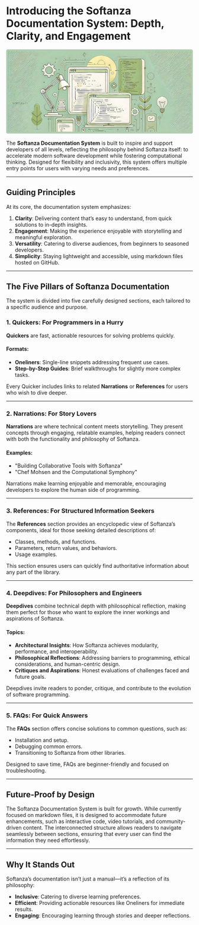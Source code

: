 # Introducing the Softanza Documentation System: Depth, Clarity, and Engagement  
![Softanza Documentation System, by Microsoft Create AI](stz-doc-system-overview.jpg)

The **Softanza Documentation System** is built to inspire and support developers of all levels, reflecting the philosophy behind Softanza itself: to accelerate modern software development while fostering computational thinking. Designed for flexibility and inclusivity, this system offers multiple entry points for users with varying needs and preferences.  

---

## **Guiding Principles**  

At its core, the documentation system emphasizes:  
1. **Clarity**: Delivering content that’s easy to understand, from quick solutions to in-depth insights.  
2. **Engagement**: Making the experience enjoyable with storytelling and meaningful exploration.  
3. **Versatility**: Catering to diverse audiences, from beginners to seasoned developers.  
4. **Simplicity**: Staying lightweight and accessible, using markdown files hosted on GitHub.  

---

## **The Five Pillars of Softanza Documentation**  

The system is divided into five carefully designed sections, each tailored to a specific audience and purpose.  

### 1. **Quickers**: **For Programmers in a Hurry**  
**Quickers** are fast, actionable resources for solving problems quickly.  

#### Formats:  
- **Oneliners**: Single-line snippets addressing frequent use cases.  
- **Step-by-Step Guides**: Brief walkthroughs for slightly more complex tasks.  

Every Quicker includes links to related **Narrations** or **References** for users who wish to dive deeper.  

---

### 2. **Narrations**: **For Story Lovers**  
**Narrations** are where technical content meets storytelling. They present concepts through engaging, relatable examples, helping readers connect with both the functionality and philosophy of Softanza.  

#### Examples:  
- "Building Collaborative Tools with Softanza"  
- "Chef Mohsen and the Computational Symphony"  

Narrations make learning enjoyable and memorable, encouraging developers to explore the human side of programming.  

---

### 3. **References**: **For Structured Information Seekers**  
The **References** section provides an encyclopedic view of Softanza’s components, ideal for those seeking detailed descriptions of:  
- Classes, methods, and functions.  
- Parameters, return values, and behaviors.  
- Usage examples.  

This section ensures users can quickly find authoritative information about any part of the library.  

---

### 4. **Deepdives**: **For Philosophers and Engineers**  
**Deepdives** combine technical depth with philosophical reflection, making them perfect for those who want to explore the inner workings and aspirations of Softanza.  

#### Topics:  
- **Architectural Insights**: How Softanza achieves modularity, performance, and interoperability.  
- **Philosophical Reflections**: Addressing barriers to programming, ethical considerations, and human-centric design.  
- **Critiques and Aspirations**: Honest evaluations of challenges faced and future goals.  

Deepdives invite readers to ponder, critique, and contribute to the evolution of software programming.  

---

### 5. **FAQs**: **For Quick Answers**  
The **FAQs** section offers concise solutions to common questions, such as:  
- Installation and setup.  
- Debugging common errors.  
- Transitioning to Softanza from other libraries.  

Designed to save time, FAQs are beginner-friendly and focused on troubleshooting.  

---

## **Future-Proof by Design**  

The Softanza Documentation System is built for growth. While currently focused on markdown files, it is designed to accommodate future enhancements, such as interactive code, video tutorials, and community-driven content. The interconnected structure allows readers to navigate seamlessly between sections, ensuring that every user can find the information they need effortlessly.  

---

## **Why It Stands Out**  

Softanza’s documentation isn’t just a manual—it’s a reflection of its philosophy:  
- **Inclusive**: Catering to diverse learning preferences.  
- **Efficient**: Providing actionable resources like Oneliners for immediate results.  
- **Engaging**: Encouraging learning through stories and deeper reflections.